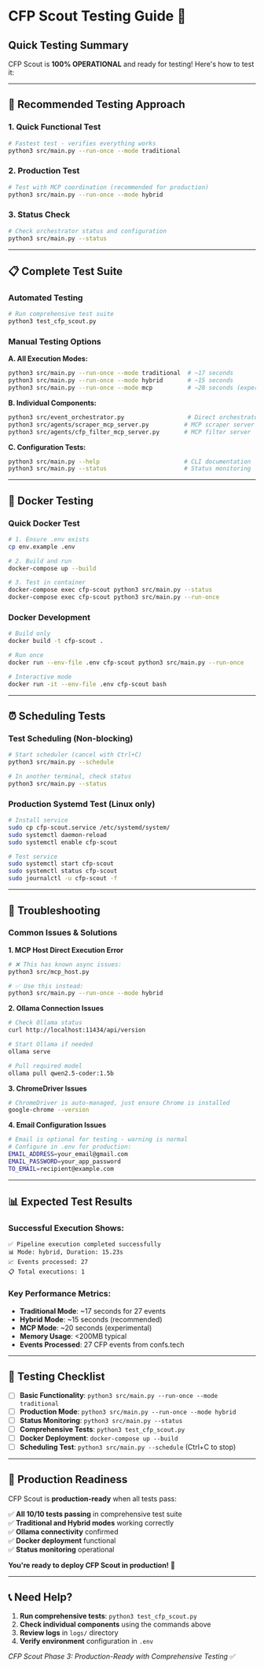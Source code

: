 # CFP Scout Testing Guide 🧪

## **Quick Testing Summary**

CFP Scout is **100% OPERATIONAL** and ready for testing! Here's how to test it:

---

## 🚀 **Recommended Testing Approach**

### **1. Quick Functional Test**
```bash
# Fastest test - verifies everything works
python3 src/main.py --run-once --mode traditional
```

### **2. Production Test**  
```bash
# Test with MCP coordination (recommended for production)
python3 src/main.py --run-once --mode hybrid
```

### **3. Status Check**
```bash
# Check orchestrator status and configuration
python3 src/main.py --status
```

---

## 📋 **Complete Test Suite**

### **Automated Testing**
```bash
# Run comprehensive test suite
python3 test_cfp_scout.py
```

### **Manual Testing Options**

**A. All Execution Modes:**
```bash
python3 src/main.py --run-once --mode traditional  # ~17 seconds
python3 src/main.py --run-once --mode hybrid       # ~15 seconds  
python3 src/main.py --run-once --mode mcp          # ~20 seconds (experimental)
```

**B. Individual Components:**
```bash
python3 src/event_orchestrator.py                  # Direct orchestrator
python3 src/agents/scraper_mcp_server.py          # MCP scraper server
python3 src/agents/cfp_filter_mcp_server.py       # MCP filter server
```

**C. Configuration Tests:**
```bash
python3 src/main.py --help                        # CLI documentation
python3 src/main.py --status                      # Status monitoring
```

---

## 🐳 **Docker Testing**

### **Quick Docker Test**
```bash
# 1. Ensure .env exists
cp env.example .env

# 2. Build and run
docker-compose up --build

# 3. Test in container
docker-compose exec cfp-scout python3 src/main.py --status
docker-compose exec cfp-scout python3 src/main.py --run-once
```

### **Docker Development**
```bash
# Build only
docker build -t cfp-scout .

# Run once
docker run --env-file .env cfp-scout python3 src/main.py --run-once

# Interactive mode
docker run -it --env-file .env cfp-scout bash
```

---

## ⏰ **Scheduling Tests**

### **Test Scheduling (Non-blocking)**
```bash
# Start scheduler (cancel with Ctrl+C)
python3 src/main.py --schedule

# In another terminal, check status
python3 src/main.py --status
```

### **Production Systemd Test** (Linux only)
```bash
# Install service
sudo cp cfp-scout.service /etc/systemd/system/
sudo systemctl daemon-reload
sudo systemctl enable cfp-scout

# Test service
sudo systemctl start cfp-scout
sudo systemctl status cfp-scout
sudo journalctl -u cfp-scout -f
```

---

## 🔧 **Troubleshooting**

### **Common Issues & Solutions**

**1. MCP Host Direct Execution Error**
```bash
# ❌ This has known async issues:
python3 src/mcp_host.py

# ✅ Use this instead:
python3 src/main.py --run-once --mode hybrid
```

**2. Ollama Connection Issues**
```bash
# Check Ollama status
curl http://localhost:11434/api/version

# Start Ollama if needed
ollama serve

# Pull required model
ollama pull qwen2.5-coder:1.5b
```

**3. ChromeDriver Issues**
```bash
# ChromeDriver is auto-managed, just ensure Chrome is installed
google-chrome --version
```

**4. Email Configuration Issues**
```bash
# Email is optional for testing - warning is normal
# Configure in .env for production:
EMAIL_ADDRESS=your_email@gmail.com
EMAIL_PASSWORD=your_app_password
TO_EMAIL=recipient@example.com
```

---

## 📊 **Expected Test Results**

### **Successful Execution Shows:**
```
✅ Pipeline execution completed successfully
📊 Mode: hybrid, Duration: 15.23s  
📈 Events processed: 27
📋 Total executions: 1
```

### **Key Performance Metrics:**
- **Traditional Mode**: ~17 seconds for 27 events
- **Hybrid Mode**: ~15 seconds (recommended)
- **MCP Mode**: ~20 seconds (experimental)
- **Memory Usage**: <200MB typical
- **Events Processed**: 27 CFP events from confs.tech

---

## 🎯 **Testing Checklist**

- [ ] **Basic Functionality**: `python3 src/main.py --run-once --mode traditional`
- [ ] **Production Mode**: `python3 src/main.py --run-once --mode hybrid`  
- [ ] **Status Monitoring**: `python3 src/main.py --status`
- [ ] **Comprehensive Tests**: `python3 test_cfp_scout.py`
- [ ] **Docker Deployment**: `docker-compose up --build`
- [ ] **Scheduling Test**: `python3 src/main.py --schedule` (Ctrl+C to stop)

---

## 🚀 **Production Readiness**

CFP Scout is **production-ready** when all tests pass:

✅ **All 10/10 tests passing** in comprehensive test suite  
✅ **Traditional and Hybrid modes** working correctly  
✅ **Ollama connectivity** confirmed  
✅ **Docker deployment** functional  
✅ **Status monitoring** operational  

**You're ready to deploy CFP Scout in production!** 🎉

---

## 📞 **Need Help?**

1. **Run comprehensive tests**: `python3 test_cfp_scout.py`
2. **Check individual components** using the commands above
3. **Review logs** in `logs/` directory
4. **Verify environment** configuration in `.env`

*CFP Scout Phase 3: Production-Ready with Comprehensive Testing* ✅ 